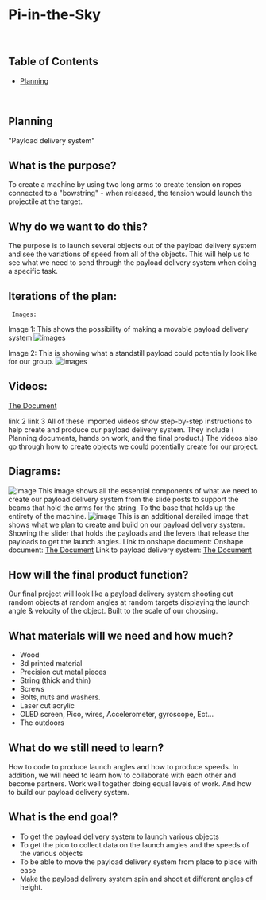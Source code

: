 # Pi-in-the-Sky

&nbsp;

## Table of Contents
* [Planning](#planning)

&nbsp;
## Planning
"Payload delivery system"

## What is the purpose? 
To create a machine by using two long arms to create tension on ropes connected to a "bowstring" - when released, the tension would launch the projectile at the target.

## Why do we want to do this? 
The purpose is to launch several objects out of the payload delivery system and see the variations of speed from all of the objects. This will help us to see what we need to send through the payload delivery system when doing a specific task. 

## Iterations of the plan: 
     Images: 

Image 1: 
This shows the possibility of making a movable payload delivery 
system 
![images](https://github.com/jvaugha3038/Pi-in-the-Sky/assets/113116205/d5adcb15-2db1-4ab8-bde8-54ddc0c18a00)

Image 2:
This is showing what a standstill payload could potentially look like for our group. 
![images](https://github.com/jvaugha3038/Pi-in-the-Sky/assets/113116205/6ae7480a-6939-40a4-832f-9e0bda601234)




## Videos: 
[The Document](https://cvilleschools.onshape.com/documents/10d04d2debd7d212193e0f8b/w/5f46309fe2128ba9bdd94b0e/e/6d990296233ee75fd945af9d)

link 2
link 3 
All of these imported videos show step-by-step instructions to help create and produce our payload delivery system. They include ( Planning documents, hands on work, and the final product.) 
The videos also go through how to create objects we could potentially create for our project. 
## Diagrams: 
![image]()
This image shows all the essential components of what we need to create our payload delivery system from the slide posts to support the beams that hold the arms for the string. To the base that holds up the entirety of the machine.
![image]()
This is an additional derailed image that shows what we plan to create and build on our payload delivery system. Showing the slider that holds the payloads and the levers that release the payloads to get the launch angles.
Link to onshape document: 
Onshape document: [The Document](https://cvilleschools.onshape.com/documents/10d04d2debd7d212193e0f8b/w/5f46309fe2128ba9bdd94b0e/e/6d990296233ee75fd945af9d)
Link to payload delivery system: [The Document](https://www.google.com/url?q=https://www.pitsco.com/Project_Kits/Torsion-Ballista&sa=D&source=docs&ust=1701460081289985&usg=AOvVaw13kO2teFaNJ1E15aI7foaP)

## How will the final product function? 
Our final project will look like a payload delivery system shooting out random objects at random angles at random targets displaying the launch angle & velocity of the object. Built to the scale of our choosing. 

## What materials will we need and how much?  
* Wood 
* 3d printed material 
* Precision cut metal pieces 
* String (thick and thin) 
* Screws 
* Bolts, nuts and washers. 
* Laser cut acrylic 
* OLED screen, Pico, wires, Accelerometer, gyroscope, Ect…
* The outdoors 

## What do we still need to learn?
How to code to produce launch angles and how to produce speeds. In addition, we will need to learn how to collaborate with each other and become partners. Work well together doing equal levels of work. And how to build our payload delivery system. 


## What is the end goal?
* To get the payload delivery system to launch various objects 
* To get the pico to collect data on the launch angles and the speeds of the various objects
* To be able to move the payload delivery system from place to place with ease
* Make the payload delivery system spin and shoot at different angles of height. 



